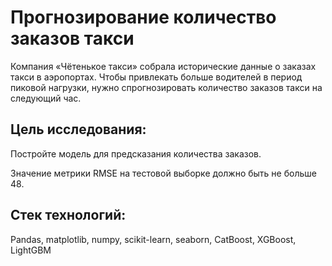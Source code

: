 # Прогнозирование количество заказов такси

Компания «Чётенькое такси» собрала исторические данные о заказах такси в аэропортах. Чтобы привлекать больше водителей в период пиковой нагрузки, нужно спрогнозировать количество заказов такси на следующий час. 

## Цель исследования:

Постройте модель для предсказания количества заказов.

Значение метрики RMSE на тестовой выборке должно быть не больше 48.

## Стек технологий:

Pandas, matplotlib, numpy, scikit-learn, seaborn, CatBoost, XGBoost, LightGBM
